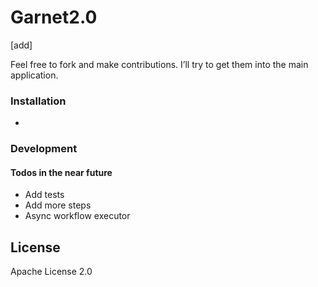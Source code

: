 # Garnet2.0

[add]

Feel free to fork and make contributions. I’ll try to get them into the main application.

### Installation

-

### Development

#### Todos in the near future

- Add tests
- Add more steps
- Async workflow executor

License
----

Apache License 2.0

